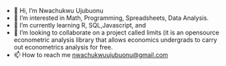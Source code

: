 - 👋 Hi, I’m Nwachukwu Ujubuonu
- 👀 I’m interested in Math, Programming, Spreadsheets, Data Analysis.
- 🌱 I’m currently learning R, SQL,Javascript, and 
- 💞️ I’m looking to collaborate on a project called limits (it is an opensource econometric analysis library that allows economics undergrads to carry out econometrics analysis for free.
- 📫 How to reach me nwachukwuujubuonu@gmail.com

<!---
Hemephelus/Hemephelus is a ✨ special ✨ repository because its `README.md` (this file) appears on your GitHub profile.
You can click the Preview link to take a look at your changes.
--->

